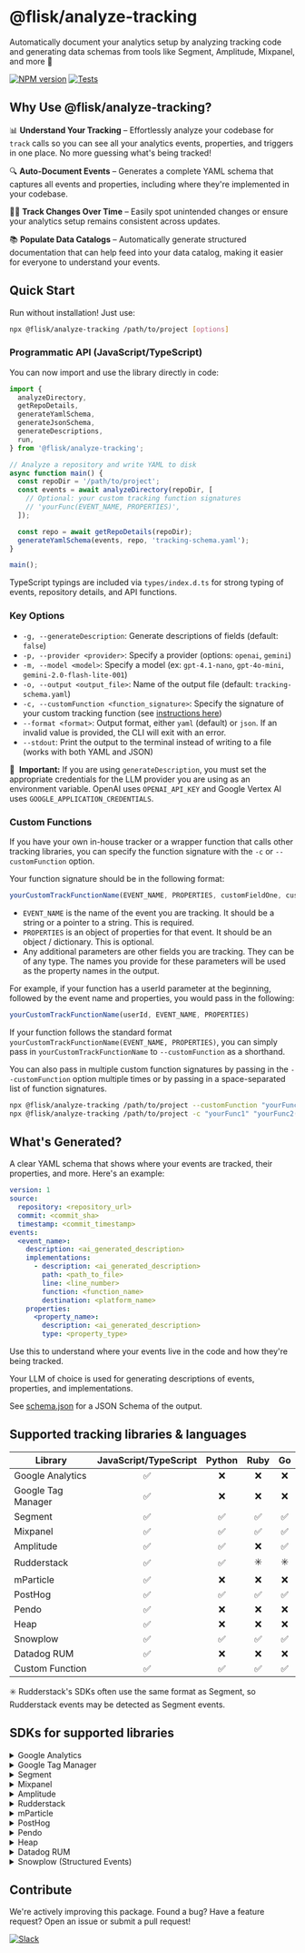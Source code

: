 # @flisk/analyze-tracking

Automatically document your analytics setup by analyzing tracking code and generating data schemas from tools like Segment, Amplitude, Mixpanel, and more 🚀

[![NPM version](https://img.shields.io/npm/v/@flisk/analyze-tracking.svg)](https://www.npmjs.com/package/@flisk/analyze-tracking) [![Tests](https://github.com/fliskdata/analyze-tracking/actions/workflows/tests.yml/badge.svg?branch=main)](https://github.com/fliskdata/analyze-tracking/actions/workflows/tests.yml)


## Why Use @flisk/analyze-tracking?
📊 **Understand Your Tracking** – Effortlessly analyze your codebase for `track` calls so you can see all your analytics events, properties, and triggers in one place. No more guessing what's being tracked!

🔍 **Auto-Document Events** – Generates a complete YAML schema that captures all events and properties, including where they're implemented in your codebase.

🕵️‍♂️ **Track Changes Over Time** – Easily spot unintended changes or ensure your analytics setup remains consistent across updates.

📚 **Populate Data Catalogs** – Automatically generate structured documentation that can help feed into your data catalog, making it easier for everyone to understand your events.


## Quick Start

Run without installation! Just use:

```sh
npx @flisk/analyze-tracking /path/to/project [options]
```

### Programmatic API (JavaScript/TypeScript)

You can now import and use the library directly in code:

```ts
import {
  analyzeDirectory,
  getRepoDetails,
  generateYamlSchema,
  generateJsonSchema,
  generateDescriptions,
  run,
} from '@flisk/analyze-tracking';

// Analyze a repository and write YAML to disk
async function main() {
  const repoDir = '/path/to/project';
  const events = await analyzeDirectory(repoDir, [
    // Optional: your custom tracking function signatures
    // 'yourFunc(EVENT_NAME, PROPERTIES)',
  ]);

  const repo = await getRepoDetails(repoDir);
  generateYamlSchema(events, repo, 'tracking-schema.yaml');
}

main();
```

TypeScript typings are included via `types/index.d.ts` for strong typing of events, repository details, and API functions.

### Key Options
- `-g, --generateDescription`: Generate descriptions of fields (default: `false`)
- `-p, --provider <provider>`: Specify a provider (options: `openai`, `gemini`)
- `-m, --model <model>`: Specify a model (ex: `gpt-4.1-nano`, `gpt-4o-mini`, `gemini-2.0-flash-lite-001`)
- `-o, --output <output_file>`: Name of the output file (default: `tracking-schema.yaml`)
- `-c, --customFunction <function_signature>`: Specify the signature of your custom tracking function (see [instructions here](#custom-functions))
- `--format <format>`: Output format, either `yaml` (default) or `json`. If an invalid value is provided, the CLI will exit with an error.
- `--stdout`: Print the output to the terminal instead of writing to a file (works with both YAML and JSON)

🔑&nbsp; **Important:** If you are using `generateDescription`, you must set the appropriate credentials for the LLM provider you are using as an environment variable. OpenAI uses `OPENAI_API_KEY` and Google Vertex AI uses `GOOGLE_APPLICATION_CREDENTIALS`.


### Custom Functions

If you have your own in-house tracker or a wrapper function that calls other tracking libraries, you can specify the function signature with the `-c` or `--customFunction` option.

Your function signature should be in the following format:
```js
yourCustomTrackFunctionName(EVENT_NAME, PROPERTIES, customFieldOne, customFieldTwo)
```

- `EVENT_NAME` is the name of the event you are tracking. It should be a string or a pointer to a string. This is required.
- `PROPERTIES` is an object of properties for that event. It should be an object / dictionary. This is optional.
- Any additional parameters are other fields you are tracking. They can be of any type. The names you provide for these parameters will be used as the property names in the output.


For example, if your function has a userId parameter at the beginning, followed by the event name and properties, you would pass in the following:

```js
yourCustomTrackFunctionName(userId, EVENT_NAME, PROPERTIES)
```

If your function follows the standard format `yourCustomTrackFunctionName(EVENT_NAME, PROPERTIES)`, you can simply pass in `yourCustomTrackFunctionName` to `--customFunction` as a shorthand.

You can also pass in multiple custom function signatures by passing in the `--customFunction` option multiple times or by passing in a space-separated list of function signatures.

```sh
npx @flisk/analyze-tracking /path/to/project --customFunction "yourFunc1" --customFunction "yourFunc2(userId, EVENT_NAME, PROPERTIES)"
npx @flisk/analyze-tracking /path/to/project -c "yourFunc1" "yourFunc2(userId, EVENT_NAME, PROPERTIES)"
```


## What's Generated?
A clear YAML schema that shows where your events are tracked, their properties, and more.
Here's an example:

```yaml
version: 1
source:
  repository: <repository_url>
  commit: <commit_sha>
  timestamp: <commit_timestamp>
events:
  <event_name>:
    description: <ai_generated_description>
    implementations:
      - description: <ai_generated_description>
        path: <path_to_file>
        line: <line_number>
        function: <function_name>
        destination: <platform_name>
    properties:
      <property_name>:
        description: <ai_generated_description>
        type: <property_type>
```

Use this to understand where your events live in the code and how they're being tracked.

Your LLM of choice is used for generating descriptions of events, properties, and implementations.

See [schema.json](schema.json) for a JSON Schema of the output.
 

## Supported tracking libraries & languages

| Library | JavaScript/TypeScript | Python | Ruby | Go |
|---------|:---------------------:|:------:|:----:|:--:|
| Google Analytics   | ✅ | ❌ | ❌ | ❌ |
| Google Tag Manager | ✅ | ❌ | ❌ | ❌ |
| Segment            | ✅ | ✅ | ✅ | ✅ |
| Mixpanel           | ✅ | ✅ | ✅ | ✅ |
| Amplitude          | ✅ | ✅ | ❌ | ✅ |
| Rudderstack        | ✅ | ✅ | ✳️ | ✳️ |
| mParticle          | ✅ | ❌ | ❌ | ❌ |
| PostHog            | ✅ | ✅ | ✅ | ✅ |
| Pendo              | ✅ | ❌ | ❌ | ❌ |
| Heap               | ✅ | ❌ | ❌ | ❌ |
| Snowplow           | ✅ | ✅ | ✅ | ✅ |
| Datadog RUM        | ✅ | ❌ | ❌ | ❌ |
| Custom Function    | ✅ | ✅ | ✅ | ✅ |

✳️ Rudderstack's SDKs often use the same format as Segment, so Rudderstack events may be detected as Segment events.


## SDKs for supported libraries

<details>
  <summary>Google Analytics</summary>

  **JavaScript/TypeScript**
  ```js
  gtag('event', '<event_name>', {
    '<property_name>': '<property_value>'
  });
  ```
</details>

<details>
  <summary>Google Tag Manager</summary>

  **JavaScript/TypeScript**
  ```js
  dataLayer.push({
    event: '<event_name>',
    '<property_name>': '<property_value>'
  });

  // Or via window
  window.dataLayer.push({
    event: '<event_name>',
    '<property_name>': '<property_value>'
  });
  ```
</details>

<details>
  <summary>Segment</summary>

  **JavaScript/TypeScript**
  ```js
  analytics.track('<event_name>', {
    '<property_name>': '<property_value>'
  });
  ```

  **Python**
  ```python
  analytics.track('<event_name>', {
    '<property_name>': '<property_value>'
  })
  ```

  **Ruby**
  ```ruby
  Analytics.track(
    event: '<event_name>',
    properties: {
      '<property_name>': '<property_value>'
    }
  )
  ```

  **Go**
  ```go
  client.Enqueue(analytics.Track{
    UserId: "user-id",
    Event:  "<event_name>",
    Properties: analytics.NewProperties().
      Set("<property_name>", "<property_value>"),
  })
  ```
</details>

<details>
  <summary>Mixpanel</summary>

  **JavaScript/TypeScript**
  ```js
  mixpanel.track('<event_name>', {
    '<property_name>': '<property_value>'
  });
  ```

  **Python**
  ```python
  mixpanel.track('<event_name>', {
    '<property_name>': '<property_value>'
  })
  ```

  **Ruby**
  ```ruby
  tracker.track('<distinct_id>', '<event_name>', {
    '<property_name>': '<property_value>'
  })
  ```

  **Go**
  ```go
  ctx := context.Background()
  mp := mixpanel.NewApiClient("YOUR_PROJECT_TOKEN")
  mp.Track(ctx, []*mixpanel.Event{
    mp.NewEvent("<event_name>", "", map[string]any{}{
      "<property_name>": "<property_value>",
    }),
  })
  ```
</details>

<details>
  <summary>Amplitude</summary>

  **JavaScript/TypeScript**
  ```js
  amplitude.track('<event_name>', {
    <event_parameters>
  });
  ```

  **Python**
  ```python
  client.track(
    BaseEvent(
      event_type="<event_name>",
      user_id="<user_id>",
      event_properties={
        "<property_name>": "<property_value>",
      },
    )
  )
  ```

  **Go**
  ```go
  client.Track(amplitude.Event{
    UserID:    "<user_id>",
    EventType: "<event_name>",
    EventProperties: map[string]any{}{
      "<property_name>": "<property_value>",
    },
  })
  ```
</details>

<details>
  <summary>Rudderstack</summary>

  **JavaScript/TypeScript**
  ```js
  rudderanalytics.track('<event_name>', {
    <event_parameters>
  });
  ```

  **Python**
  ```python
  rudder_analytics.track('<event_name>', {
    '<property_name>': '<property_value>'
  })
  ```

  **Ruby**
  ```ruby
  analytics.track(
    user_id: '<user_id>',
    event: '<event_name>',
    properties: {
      '<property_name>': '<property_value>'
    }
  )
  ```

  **Go**
  ```go
  client.Enqueue(analytics.Track{
    UserId: "<user_id>",
    Event:  "<event_name>",
    Properties: analytics.NewProperties().
      Set("<property_name>", "<property_value>"),
  })
  ```
</details>

<details>
  <summary>mParticle</summary>

  **JavaScript/TypeScript**
  ```js
  mParticle.logEvent('<event_name>', mParticle.EventType.<event_type>, {
    '<property_name>': '<property_value>'
  });
  ```
</details>

<details>
  <summary>PostHog</summary>

  **JavaScript/TypeScript**
  ```js
  posthog.capture('<event_name>', {
    '<property_name>': '<property_value>'
  });
  ```

  **Python**
  ```python
  posthog.capture('distinct_id', '<event_name>', {
    '<property_name>': '<property_value>'
  })
  # Or
  posthog.capture(
    'distinct_id',
    event='<event_name>',
    properties={
      '<property_name>': '<property_value>'
    }
  )
  ```

  **Ruby**
  ```ruby
  posthog.capture({
    distinct_id: '<distinct_id>',
    event: '<event_name>',
    properties: {
      '<property_name>': '<property_value>'
    }
  })
  ```

  **Go**
  ```go
  client.Enqueue(posthog.Capture{
    DistinctId: "<distinct_id>",
    Event:      "<event_name>",
    Properties: posthog.NewProperties().
      Set("<property_name>", "<property_value>"),
  })
  ```
</details>

<details>
  <summary>Pendo</summary>

  **JavaScript/TypeScript**
  ```js
  pendo.track('<event_name>', {
    <event_parameters>
  });
  ```

  **Python**
  ```python
  pendo.track('<event_name>', {
    '<property_name>': '<property_value>'
  })
  ```


</details>

<details>
  <summary>Heap</summary>

  **JavaScript/TypeScript**
  ```js
  heap.track('<event_name>', {
    <event_parameters>
  });
  ```

  **Python**
  ```python
  heap.track('<event_name>', {
    '<property_name>': '<property_value>'
  })
  ```


</details>

<details>
  <summary>Datadog RUM</summary>

  **JavaScript/TypeScript**
  ```js
  datadogRum.addAction('<event_name>', {
    '<property_name>': '<property_value>'
  });
  
  // Or via window
  window.DD_RUM.addAction('<event_name>', {
    '<property_name>': '<property_value>'
  });

  // Or via global DD_RUM
  DD_RUM.addAction('<event_name>', {
    '<property_name>': '<property_value>'
  });
  ```
</details>

<details>
  <summary>Snowplow (Structured Events)</summary>

  **JavaScript/TypeScript**
  ```js
  tracker.track(buildStructEvent({
    action: '<event_name>',
    category: '<category>',
    label: '<label>',
    property: '<property>',
    value: <value>
  }));
  ```

  **Python**
  ```python
  tracker.track(StructuredEvent(
    action="<event_name>",
    category="<category>",
    label="<label>",
    property_="<property>",
    value=<value>,
  ))
  ```

  **Ruby**
  ```ruby
  tracker.track_struct_event(
    action: '<event_name>',
    category: '<category>',
    label: '<label>',
    property: '<property>',
    value: <value>
  )
  ```

  **Go**
  ```go
  tracker.TrackStructEvent(sp.StructuredEvent{
		Action:   sp.NewString("<event_name>"),
		Category: sp.NewString("<category>"),
		Label:    sp.NewString("<label>"),
		Property: sp.NewString("<property>"),
		Value:    sp.NewFloat64(<value>),
	})
  ```
</details>


## Contribute
We're actively improving this package. Found a bug? Have a feature request? Open an issue or submit a pull request!

[![Slack](https://img.shields.io/badge/Join%20Us%20on%20Slack-Flisk%20Community-611f69.svg?logo=slack)](https://join.slack.com/t/fliskcommunity/shared_invite/zt-354hesfnm-BbNzveERo9C4JwVQEWvXoA)
